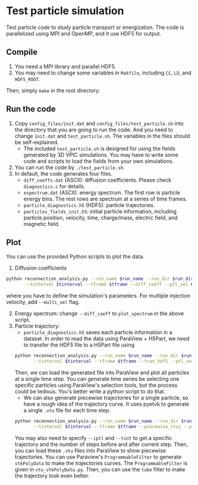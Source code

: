 # Test particle simulation
Test particle code to study particle transport or energization.
The code is parallelized using MPI and OpenMP, and it use HDF5 for output.

## Compile
1. You need a MPI library and parallel HDF5.
2. You may need to change some variables in `Makfile`, including `CC`, `LD`, and `HDF5_ROOT`.

Then, simply `make` in the root directory.

## Run the code
1. Copy `config_files/init.dat` and `config_files/test_particle.sh` into the directory
that you are going to run the code. And you need to change `init.dat` and `test_particle.sh`.
The variables in the files should be self-explained.
   * The included `test_particle.sh` is designed for using the fields generated by 3D VPIC simulations.
   You may have to write some code and scripts to load the fields from your own simulations.
2. You can run the code by `./test_particle.sh`.
3. In default, the code generates four files.
   * `diff_coeffs.dat` (ASCII): diffusion coefficients. Please check `diagnostics.c` for details.
   * `espectrum.dat` (ASCII): energy spectrum. The first row is particle energy bins. The rest rows
   are spectrum at a series of time frames.
   * `particle_diagnostics.h5` (HDF5): particle trajectories.
   * `particles_fields_init.h5`: initial particle information, including particle position,
   velocity, time, charge/mass, electric field, and magnetic field.

## Plot
You can use the provided Python scripts to plot the data.
1. Diffusion coefficients
```sh
python reconnection_analysis.py --run_name $run_name --run_dir $run_dir \
       --tinterval $tinterval --tframe $tframe --diff_coeff --ptl_vel 0.7
```
where you have to define the simulation's parameters. For multiple injection velocity,
add `--multi_vel` flag.

2. Energy spectrum: change `--diff_coeff` to `plot_spectrum` in the above script.
3. Particle trajectory:
   * `particle_diagnostics.h5` saves each particle information in a dataset.
   In order to read the data using ParaView + H5Part, we need to transfer the HDF5
   file to a H5Part file using
   ```sh
   python reconnection_analysis.py --run_name $run_name --run_dir $run_dir \
          --tinterval $tinterval --tframe $tframe --tran_hdf5 --ptl_vel 0.7
   ```
   Then, we can load the generated file into ParaView and plot all particles at a single
   time step. You can generate time series be selecting one specific particles using
   ParaView's selection tools, but the process could be tedious. You's better write
   a python script to do that.
   * We can also generate piecewise trajectories for a single particle, so have a rough
   idea of the trajectory curve. It uses pyetvk to generate a single `.vtu` file for
   each time step.
   ```sh
   python reconnection_analysis.py --run_name $run_name --run_dir $run_dir \
          --tinterval $tinterval --tframe $tframe --piecewise_traj --ptl_vel 0.7
   ```
   You may also need to specify `--iptl` and `--tint` to get a specific trajectory
   and the number of steps before and after current step. Then, you can load these
   `.vtu` files into ParaView to show piecewise trajectories.
   You can use Paraview's `ProgrammableFilter` to generate `vtkPolyData` to make the
   trajectories curves. The `ProgrammableFilter` is given in `vtu_vtkPolyData.py`.
   Then, you can use the `tube` filter to make the trajectory look even better.
